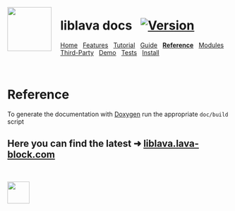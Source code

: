 <a href="https://git.io/liblava"><img align="left" src="https://github.com/liblava.png" width="100" style="margin:0px 20px 0px 0px"></a>

# liblava docs &nbsp; [![Version](https://img.shields.io/badge/Version-0.6.2-blue)](https://git.io/liblava)

[Home](README.md) &nbsp; [Features](Features.md) &nbsp; [Tutorial](Tutorial.md) &nbsp; [Guide](Guide.md) &nbsp; **[Reference](Reference.md)** &nbsp; [Modules](Modules.md) &nbsp; [Third-Party](Third-Party.md) &nbsp; [Demo](Demo.md) &nbsp; [Tests](Tests.md) &nbsp; [Install](Install.md)

<br />

# Reference

To generate the documentation with [Doxygen](https://www.doxygen.nl) run the appropriate `doc/build` script

## Here you can find the latest ➜ [liblava.lava-block.com](https://liblava.lava-block.com)

<br />

<a href="https://git.io/liblava"><img src="https://github.com/liblava.png" width="50"></a>
